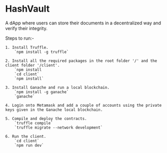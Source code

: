 # HashVault

A dApp where users can store their documents in a decentralized way and verify their integrity. 

Steps to run:-

    1. Install Truffle.
        `npm install -g truffle`
    
    2. Install all the required packages in the root folder '/' and the client folder '/client'.
        `npm install
        `cd client`
        `npm install`

    3. Install Ganache and run a local blockchain.
        `npm install -g ganache`
        `ganache`

    4. Login onto Metamask and add a couple of accounts using the private keys given in the Ganache local blockchain.

    5. Compile and deploy the contracts.
        `truffle compile`
        `truffle migrate --network development`

    6. Run the client.
        `cd client`
        `npm run dev`